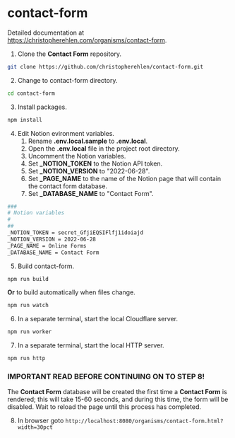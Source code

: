 # contact-form

Detailed documentation at <a href="https://christopherehlen.com/organisms/contact-form" target="_blank">https://christopherehlen.com/organisms/contact-form</a>.
 
1. Clone the **Contact Form** repository.

```bash
git clone https://github.com/christopherehlen/contact-form.git
```

2. Change to contact-form directory.

```bash
cd contact-form
```

3. Install packages.

```bash
npm install
```

4. Edit Notion evironment variables.
    1. Rename **.env.local.sample** to **.env.local**.
    2. Open the **.env.local** file in the project root directory.
    3. Uncomment the Notion variables.
    4. Set **_NOTION_TOKEN** to the Notion API token.
    5. Set **_NOTION_VERSION** to "2022-06-28".
    6. Set **_PAGE_NAME** to the name of the Notion page that will contain the contact form database.
    7. Set **_DATABASE_NAME** to "Contact Form".

```bash
###
# Notion variables
#
##
_NOTION_TOKEN = secret_GfjiEQSIFlfj1idoiajd
_NOTION_VERSION = 2022-06-28
_PAGE_NAME = Online Forms
_DATABASE_NAME = Contact Form
```

5. Build contact-form.

```bash
npm run build
```

**Or** to build automatically when files change.

```bash
npm run watch
```

6. In a separate terminal, start the local Cloudflare server.

```bash
npm run worker
```

7. In a separate terminal, start the local HTTP server.

```bash
npm run http
```

### IMPORTANT READ BEFORE CONTINUING ON TO STEP 8!

The **Contact Form** database will be created the first time a **Contact Form** is rendered; this will take 15-60 seconds, and during this time, the form will be disabled. Wait to reload the page until this process has completed.

8. In browser goto ```http://localhost:8080/organisms/contact-form.html?width=30pct```